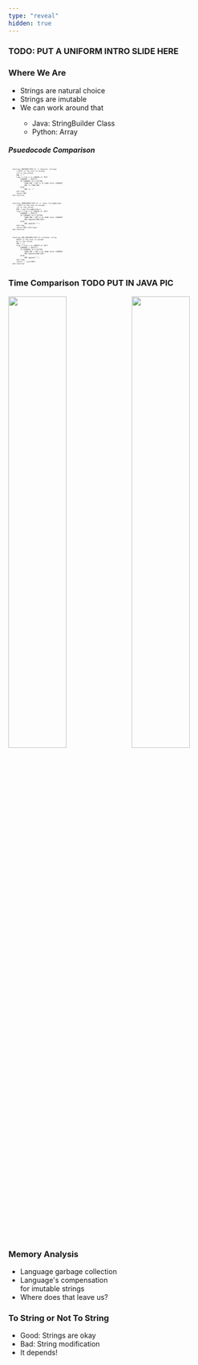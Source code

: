 ```yaml
---
type: "reveal"
hidden: true
---
```


<section>
<h3> TODO: PUT A UNIFORM INTRO SLIDE HERE </h3>
</section>

<section>
<h3> Where We Are </h3>
<ul>
<li> Strings are  natural choice</li>
<li> Strings are imutable </li>
<li> We can work around that </li>
<ul>
<li> Java: StringBuilder Class </li>
<li> Python: Array </li>
</ul>
</ul>
</section>


<section>
<h5>Psuedocode Comparison</h5>
<pre class="" style="font-size: .28em; width: 55%"><code class="java">
    function ENCODER(TEXT,X) // General: Strings
        //TEXT is the text to encode
        //X is the offset
        ENC = ""
        loop I from 1 to LENGTH of TEXT
            CURRENT = TEXT[I]
            IF CURRENT IS A LETTER
                CHAR_ENC = GET X-th CHAR after CURRENT
                ENC += CHAR_ENC
            ELSE
                ENC += '*'
        end loop
        return ENC
    end function
 </code></pre>

 <pre class="" style="font-size: .28em; width: 55%"><code class="java">
    function SBENCODER(TEXT,X) // Java: StringBuilder
        //TEXT is the text to encode
        //X is the offset
        ENC = new StringBuilder()
        loop I from 1 to LENGTH of TEXT
            CURRENT = TEXT[I]
            IF CURRENT IS A LETTER
                CHAR_ENC = GET X-th CHAR after CURRENT
                ENC.append(CHAR_ENC)
            ELSE
                ENC.append('*')
        end loop
        return ENC.toString()
    end function
 </code></pre>

 <pre class="" style="font-size: .28em;  width: 55%"><code class="python">
    function ARR_ENCODER(TEXT,X) # Python: Array
        #TEXT is the text to encode
        #X is the offset
        ENC = []
        loop I from 1 to LENGTH of TEXT
            CURRENT = TEXT[I]
            IF CURRENT IS A LETTER
                CHAR_ENC = GET X-th CHAR after CURRENT
                ENC.append(CHAR_ENC)
            ELSE
                ENC.append('*')
        end loop
        return "".join(ENC)
    end function
 </code></pre>
</section>



<section>
	<h3> Time Comparison TODO PUT IN JAVA PIC</h3>
<div class="row">
    <img src="/images/315_stringsTime_python.png" style="width:48%">
    <img src="/images/315_stringsTime_python.png" style="width:48%">
</div>
</section>


<section>
<h3> Memory Analysis </h3>
<ul>
<li> Language garbage collection </li>
<li> Language's compensation <br/>for imutable strings </li>
<li> Where does that leave us? </li>
</ul>
</section>

<section>
<h3> To String or Not To String</h3>
<ul>
<li> Good: Strings are okay </li>
<li> Bad: String modification </li>
<li> It depends!</li>
</ul>
</section>


